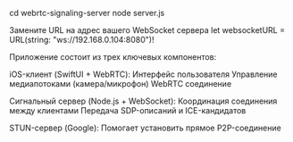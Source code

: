 cd webrtc-signaling-server
node server.js

Замените URL на адрес вашего WebSocket сервера
let websocketURL = URL(string: "ws://192.168.0.104:8080")!

Приложение состоит из трех ключевых компонентов:

iOS-клиент (SwiftUI + WebRTC):
Интерфейс пользователя
Управление медиапотоками (камера/микрофон)
WebRTC соединение

Сигнальный сервер (Node.js + WebSocket):
Координация соединения между клиентами
Передача SDP-описаний и ICE-кандидатов

STUN-сервер (Google):
Помогает установить прямое P2P-соединение
